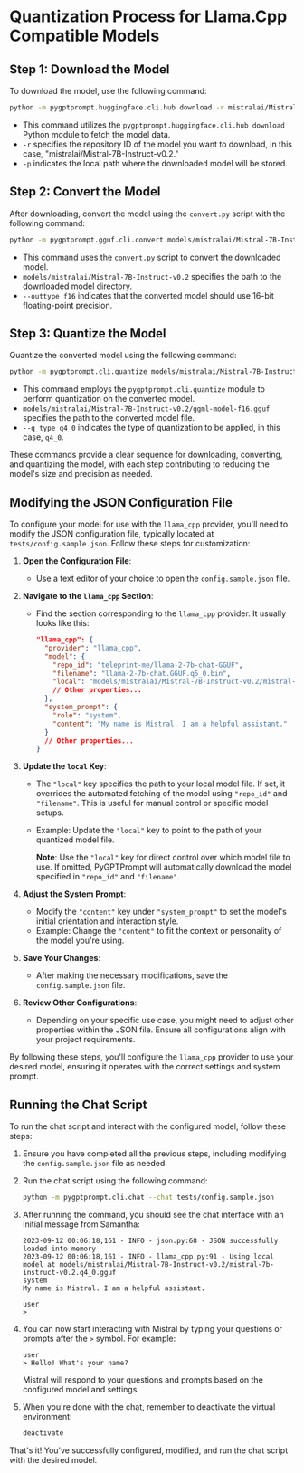 # Quantization Process for Llama.Cpp Compatible Models

## Step 1: Download the Model

To download the model, use the following command:

```sh
python -m pygptprompt.huggingface.cli.hub download -r mistralai/Mistral-7B-Instruct-v0.2 -p models/mistralai/Mistral-7B-Instruct-v0.2
```

- This command utilizes the `pygptprompt.huggingface.cli.hub download` Python module to fetch the model data.
- `-r` specifies the repository ID of the model you want to download, in this case, "mistralai/Mistral-7B-Instruct-v0.2."
- `-p` indicates the local path where the downloaded model will be stored.

## Step 2: Convert the Model

After downloading, convert the model using the `convert.py` script with the following command:

```sh
python -m pygptprompt.gguf.cli.convert models/mistralai/Mistral-7B-Instruct-v0.2 --outtype f16
```

- This command uses the `convert.py` script to convert the downloaded model.
- `models/mistralai/Mistral-7B-Instruct-v0.2` specifies the path to the downloaded model directory.
- `--outtype f16` indicates that the converted model should use 16-bit floating-point precision.

## Step 3: Quantize the Model

Quantize the converted model using the following command:

```sh
python -m pygptprompt.cli.quantize models/mistralai/Mistral-7B-Instruct-v0.2/ggml-model-f16.gguf --q_type q4_0
```

- This command employs the `pygptprompt.cli.quantize` module to perform quantization
  on the converted model.
- `models/mistralai/Mistral-7B-Instruct-v0.2/ggml-model-f16.gguf` specifies
  the path to the converted model file.
- `--q_type q4_0` indicates the type of quantization to be applied, in this
  case, `q4_0`.

These commands provide a clear sequence for downloading, converting, and
quantizing the model, with each step contributing to reducing the model's size
and precision as needed.

## Modifying the JSON Configuration File

To configure your model for use with the `llama_cpp` provider, you'll need to modify the JSON configuration file, typically located at `tests/config.sample.json`. Follow these steps for customization:

1. **Open the Configuration File**:
   - Use a text editor of your choice to open the `config.sample.json` file.

2. **Navigate to the `llama_cpp` Section**:
   - Find the section corresponding to the `llama_cpp` provider. It usually looks like this:

     ```json
     "llama_cpp": {
       "provider": "llama_cpp",
       "model": {
         "repo_id": "teleprint-me/llama-2-7b-chat-GGUF",
         "filename": "llama-2-7b-chat.GGUF.q5_0.bin",
         "local": "models/mistralai/Mistral-7B-Instruct-v0.2/mistral-7b-instruct-v0.2.q4_0.gguf",
         // Other properties...
       },
       "system_prompt": {
         "role": "system",
         "content": "My name is Mistral. I am a helpful assistant."
       }
       // Other properties...
     }
     ```

3. **Update the `local` Key**:
   - The `"local"` key specifies the path to your local model file. If set, it overrides the automated fetching of the model using `"repo_id"` and `"filename"`. This is useful for manual control or specific model setups.
   - Example: Update the `"local"` key to point to the path of your quantized model file.

     **Note**: Use the `"local"` key for direct control over which model file to use. If omitted, PyGPTPrompt will automatically download the model specified in `"repo_id"` and `"filename"`.

4. **Adjust the System Prompt**:
   - Modify the `"content"` key under `"system_prompt"` to set the model's initial orientation and interaction style.
   - Example: Change the `"content"` to fit the context or personality of the model you're using.

5. **Save Your Changes**:
   - After making the necessary modifications, save the `config.sample.json` file.

6. **Review Other Configurations**:
   - Depending on your specific use case, you might need to adjust other properties within the JSON file. Ensure all configurations align with your project requirements.

By following these steps, you'll configure the `llama_cpp` provider to use your desired model, ensuring it operates with the correct settings and system prompt.

## Running the Chat Script

To run the chat script and interact with the configured model, follow these
steps:

1. Ensure you have completed all the previous steps, including modifying the
   `config.sample.json` file as needed.

2. Run the chat script using the following command:

   ```sh
   python -m pygptprompt.cli.chat --chat tests/config.sample.json
   ```

3. After running the command, you should see the chat interface with an initial
   message from Samantha:

   ```
   2023-09-12 00:06:18,161 - INFO - json.py:68 - JSON successfully loaded into memory
   2023-09-12 00:06:18,161 - INFO - llama_cpp.py:91 - Using local model at models/mistralai/Mistral-7B-Instruct-v0.2/mistral-7b-instruct-v0.2.q4_0.gguf
   system
   My name is Mistral. I am a helpful assistant.

   user
   >
   ```

4. You can now start interacting with Mistral by typing your questions or
   prompts after the `>` symbol. For example:

   ```
   user
   > Hello! What's your name?
   ```

   Mistral will respond to your questions and prompts based on the configured
   model and settings.

5. When you're done with the chat, remember to deactivate the virtual
   environment:

   ```sh
   deactivate
   ```

That's it! You've successfully configured, modified, and run the chat script
with the desired model.
